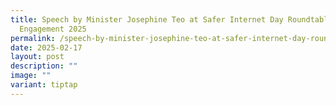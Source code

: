 ```yaml
---
title: Speech by Minister Josephine Teo at Safer Internet Day Roundtable
  Engagement 2025
permalink: /speech-by-minister-josephine-teo-at-safer-internet-day-roundtable-engagement-2025/
date: 2025-02-17
layout: post
description: ""
image: ""
variant: tiptap
---
```

